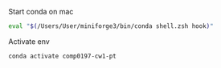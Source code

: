 Start conda on mac
```bash
eval "$(/Users/User/miniforge3/bin/conda shell.zsh hook)"
```
Activate env
```bash
conda activate comp0197-cw1-pt
```
